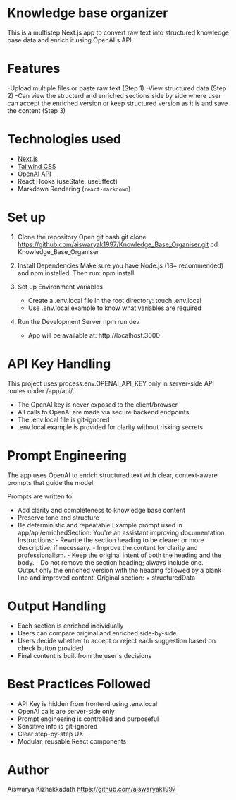 # Knowledge base organizer

This is a multistep Next.js app to convert raw text into structured knowledge base data and enrich it using OpenAI's API.

# Features
-Upload multiple files or paste raw text (Step 1)
-View structured data (Step 2)
-Can view the structerd and enriched sections side by side where user can accept the enriched version or keep structured version as it is and save the content (Step 3)

# Technologies used
- [Next.js](https://nextjs.org/)
- [Tailwind CSS](https://tailwindcss.com/)
- [OpenAI API](https://platform.openai.com/)
- React Hooks (useState, useEffect)
- Markdown Rendering (`react-markdown`)

# Set up

1. Clone the repository
    Open git bash
    git clone https://github.com/aiswaryak1997/Knowledge_Base_Organiser.git
    cd Knowledge_Base_Organiser

2. Install Dependencies
    Make sure you have Node.js (18+ recommended) and npm installed. Then run:
    npm install

3. Set up Environment variables
    - Create a .env.local file in the root directory:
     touch .env.local
    - Use .env.local.example to know what variables are required
4. Run the Development Server
    npm run dev
    - App will be available at:
        http://localhost:3000

# API Key Handling
This project uses process.env.OPENAI_API_KEY only in server-side API routes under /app/api/.

- The OpenAI key is never exposed to the client/browser
- All calls to OpenAI are made via secure backend endpoints
- The .env.local file is git-ignored
- .env.local.example is provided for clarity without risking secrets

# Prompt Engineering
The app uses OpenAI to enrich structured text with clear, context-aware prompts that guide the model.

Prompts are written to:
- Add clarity and completeness to knowledge base content
- Preserve tone and structure
- Be deterministic and repeatable
Example prompt used in app/api/enrichedSection:
    You're an assistant improving documentation.
        Instructions:
            - Rewrite the section heading to be clearer or more descriptive, if necessary.
            - Improve the content for clarity and professionalism.
            - Keep the original intent of both the heading and the body.
            - Do not remove the section heading; always include one.
            - Output only the enriched version with the heading followed by a blank line and improved content.
            Original section: + structuredData

# Output Handling
- Each section is enriched individually
- Users can compare original and enriched side-by-side
- Users decide whether to accept or reject each suggestion based on check button provided
- Final content is built from the user's decisions

# Best Practices Followed
- API Key is hidden from frontend using .env.local
- OpenAI calls are server-side only
- Prompt engineering is controlled and purposeful
- Sensitive info is git-ignored
- Clear step-by-step UX
- Modular, reusable React components

# Author
Aiswarya Kizhakkadath
https://github.com/aiswaryak1997